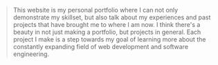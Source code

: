 > This website is my personal portfolio where I can not only demonstrate my
> skillset, but also talk about my experiences and past projects that have
> brought me to where I am now. I think there's a beauty in not just making a
> portfolio, but projects in general. Each project I make is a step towards my
> goal of learning more about the constantly expanding field of web development
> and software engineering.
